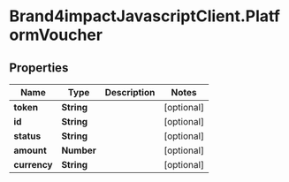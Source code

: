 # Brand4impactJavascriptClient.PlatformVoucher

## Properties

Name | Type | Description | Notes
------------ | ------------- | ------------- | -------------
**token** | **String** |  | [optional] 
**id** | **String** |  | [optional] 
**status** | **String** |  | [optional] 
**amount** | **Number** |  | [optional] 
**currency** | **String** |  | [optional] 


